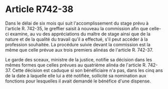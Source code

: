 # Article R742-38

Dans le délai de six mois qui suit l'accomplissement du stage prévu à l'article R. 742-35, le greffier saisit à nouveau la commission afin que celle-ci examine, au vu des appréciations du maître de stage ainsi que de la nature et de la qualité du travail qu'il a effectué, s'il peut accéder à la profession souhaitée. La procédure suivie devant la commission est la même que celle prévue aux trois premiers alinéas de l'article R. 742-37.

Le garde des sceaux, ministre de la justice, notifie sa décision dans les mêmes formes que celles prévues au quatrième alinéa de l'article R. 742-37. Cette décision est caduque si son bénéficiaire n'a pas, dans les cinq ans de la date à laquelle elle lui a été notifiée, sollicité sa nomination aux fonctions pour lesquelles il avait demandé le bénéfice d'une dispense.
